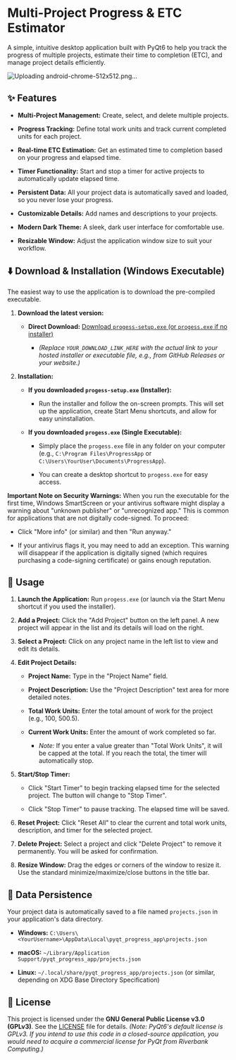

# Multi-Project Progress & ETC Estimator

A simple, intuitive desktop application built with PyQt6 to help you track the progress of multiple projects, estimate their time to completion (ETC), and manage project details efficiently.

![Uploading android-chrome-512x512.png…]()


## ✨ Features

* **Multi-Project Management:** Create, select, and delete multiple projects.

* **Progress Tracking:** Define total work units and track current completed units for each project.

* **Real-time ETC Estimation:** Get an estimated time to completion based on your progress and elapsed time.

* **Timer Functionality:** Start and stop a timer for active projects to automatically update elapsed time.

* **Persistent Data:** All your project data is automatically saved and loaded, so you never lose your progress.

* **Customizable Details:** Add names and descriptions to your projects.

* **Modern Dark Theme:** A sleek, dark user interface for comfortable use.

* **Resizable Window:** Adjust the application window size to suit your workflow.

## ⬇️ Download & Installation (Windows Executable)

The easiest way to use the application is to download the pre-compiled executable.

1.  **Download the latest version:**

    * **Direct Download:** [Download `progess-setup.exe` (or `progess.exe` if no installer)](YOUR_DOWNLOAD_LINK_HERE)

        * *(Replace `YOUR_DOWNLOAD_LINK_HERE` with the actual link to your hosted installer or executable file, e.g., from GitHub Releases or your website.)*

2.  **Installation:**

    * **If you downloaded `progess-setup.exe` (Installer):**

        * Run the installer and follow the on-screen prompts. This will set up the application, create Start Menu shortcuts, and allow for easy uninstallation.

    * **If you downloaded `progess.exe` (Single Executable):**

        * Simply place the `progess.exe` file in any folder on your computer (e.g., `C:\Program Files\ProgressApp` or `C:\Users\YourUser\Documents\ProgressApp`).

        * You can create a desktop shortcut to `progess.exe` for easy access.

**Important Note on Security Warnings:**
When you run the executable for the first time, Windows SmartScreen or your antivirus software might display a warning about "unknown publisher" or "unrecognized app." This is common for applications that are not digitally code-signed. To proceed:

* Click "More info" (or similar) and then "Run anyway."

* If your antivirus flags it, you may need to add an exception.
    This warning will disappear if the application is digitally signed (which requires purchasing a code-signing certificate) or gains enough reputation.

## 🚀 Usage

1.  **Launch the Application:** Run `progess.exe` (or launch via the Start Menu shortcut if you used the installer).

2.  **Add a Project:** Click the "Add Project" button on the left panel. A new project will appear in the list and its details will load on the right.

3.  **Select a Project:** Click on any project name in the left list to view and edit its details.

4.  **Edit Project Details:**

    * **Project Name:** Type in the "Project Name" field.

    * **Project Description:** Use the "Project Description" text area for more detailed notes.

    * **Total Work Units:** Enter the total amount of work for the project (e.g., 100, 500.5).

    * **Current Work Units:** Enter the amount of work completed so far.

        * *Note:* If you enter a value greater than "Total Work Units", it will be capped at the total. If you reach the total, the timer will automatically stop.

5.  **Start/Stop Timer:**

    * Click "Start Timer" to begin tracking elapsed time for the selected project. The button will change to "Stop Timer".

    * Click "Stop Timer" to pause tracking. The elapsed time will be saved.

6.  **Reset Project:** Click "Reset All" to clear the current and total work units, description, and timer for the selected project.

7.  **Delete Project:** Select a project and click "Delete Project" to remove it permanently. You will be asked for confirmation.

8.  **Resize Window:** Drag the edges or corners of the window to resize it. Use the standard minimize/maximize/close buttons in the title bar.

## 💾 Data Persistence

Your project data is automatically saved to a file named `projects.json` in your application's data directory.

* **Windows:** `C:\Users\<YourUsername>\AppData\Local\pyqt_progress_app\projects.json`

* **macOS:** `~/Library/Application Support/pyqt_progress_app/projects.json`

* **Linux:** `~/.local/share/pyqt_progress_app/projects.json` (or similar, depending on XDG Base Directory Specification)

## 📜 License

This project is licensed under the **GNU General Public License v3.0 (GPLv3)**. See the [LICENSE](LICENSE) file for details.
*(Note: PyQt6's default license is GPLv3. If you intend to use this code in a closed-source application, you would need to acquire a commercial license for PyQt from Riverbank Computing.)*
